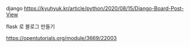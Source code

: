 django
    https://kyuhyuk.kr/article/python/2020/08/15/Django-Board-Post-View


flask 로 블로그 만들기 

https://opentutorials.org/module/3669/22003